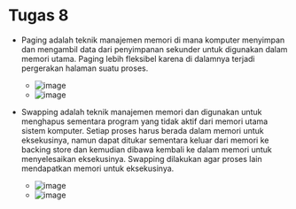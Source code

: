 # Tugas 8
- Paging adalah teknik manajemen memori di mana komputer menyimpan dan mengambil data dari penyimpanan sekunder untuk digunakan dalam memori utama. Paging lebih fleksibel karena di dalamnya terjadi pergerakan halaman suatu proses.
   - ![image](https://github.com/DimasIvandaFauzi/SysOP24-3123521022/assets/160553968/325b4736-a1b3-49be-ac43-d4f0d9b16065)
   - ![image](https://github.com/DimasIvandaFauzi/SysOP24-3123521022/assets/160553968/10b747b2-2869-4649-9fd3-d7fdd630bbed)

- Swapping adalah teknik manajemen memori dan digunakan untuk menghapus sementara program yang tidak aktif dari memori utama sistem komputer. Setiap proses harus berada dalam memori untuk eksekusinya, namun dapat ditukar sementara keluar dari memori ke backing store dan kemudian dibawa kembali ke dalam memori untuk menyelesaikan eksekusinya. Swapping dilakukan agar proses lain mendapatkan memori untuk eksekusinya.
   - ![image](https://github.com/DimasIvandaFauzi/SysOP24-3123521022/assets/160553968/abf18ba7-21d4-41d7-86c6-20c5156e7bd5)
   - ![image](https://github.com/DimasIvandaFauzi/SysOP24-3123521022/assets/160553968/80df67ff-83a1-49f5-ac1f-e6c7492db957)
